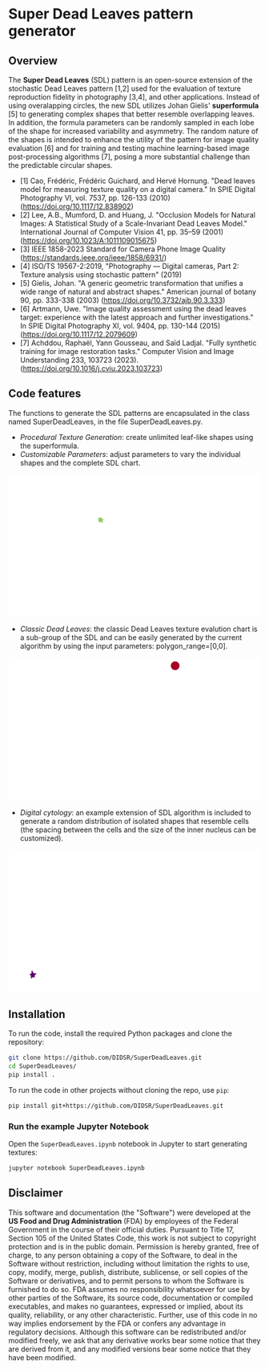 # Super Dead Leaves pattern generator

## Overview

The **Super Dead Leaves** (SDL) pattern is an open-source extension of the stochastic Dead Leaves pattern [1,2] used for the evaluation of texture reproduction fidelity in photography [3,4], and other applications.
Instead of using overalapping circles, the new SDL utilizes Johan Gielis' **superformula** [5] to generating complex shapes that better resemble overlapping leaves.
In addition, the formula parameters can be randomly sampled in each lobe of the shape for increased variability and asymmetry.
The random nature of the shapes is intended to enhance the utility of the pattern for image quality evaluation [6] and for training and testing machine learning-based image post-processing algorithms [7], posing a more substantial challenge than the predictable circular shapes.
  
- [1] Cao, Frédéric, Frédéric Guichard, and Hervé Hornung. "Dead leaves model for measuring texture quality on a digital camera." In SPIE Digital Photography VI, vol. 7537, pp. 126-133 (2010) (<https://doi.org/10.1117/12.838902>)
- [2] Lee, A.B., Mumford, D. and Huang, J. "Occlusion Models for Natural Images: A Statistical Study of a Scale-Invariant Dead Leaves Model." International Journal of Computer Vision 41, pp. 35–59 (2001) (<https://doi.org/10.1023/A:1011109015675>)
- [3] IEEE 1858-2023 Standard for Camera Phone Image Quality (<https://standards.ieee.org/ieee/1858/6931/>)
- [4] ISO/TS 19567-2:2019, "Photography — Digital cameras, Part 2: Texture analysis using stochastic pattern" (2019)
- [5] Gielis, Johan. "A generic geometric transformation that unifies a wide range of natural and abstract shapes." American journal of botany 90, pp. 333-338 (2003) (<https://doi.org/10.3732/ajb.90.3.333>)
- [6] Artmann, Uwe. "Image quality assessment using the dead leaves target: experience with the latest approach and further investigations." In SPIE Digital Photography XI, vol. 9404, pp. 130-144 (2015) (<https://doi.org/10.1117/12.2079609>)
- [7] Achddou, Raphaël, Yann Gousseau, and Saïd Ladjal. "Fully synthetic training for image restoration tasks." Computer Vision and Image Understanding 233, 103723 (2023). (<https://doi.org/10.1016/j.cviu.2023.103723>)

## Code features

The functions to generate the SDL patterns are encapsulated in the class named SuperDeadLeaves, in the file SuperDeadLeaves.py.

- _Procedural Texture Generation_: create unlimited leaf-like shapes using the superformula.
- _Customizable Parameters_: adjust parameters to vary the individual shapes and the complete SDL chart.

![SDL](media/SDL_12667786_animation_inc250.gif)

- _Classic Dead Leaves_: the classic Dead Leaves texture evalution chart is a sub-group of the SDL and can be easily generated by the current algorithm by using the input parameters: polygon_range=[0,0].

![DL](media/DL_29277411_animation_Circles_inc250.gif)

- _Digital cytology_: an example extension of SDL algorithm is included to generate a random distribution of isolated shapes that resemble cells (the spacing between the cells and the size of the inner nucleus can be customized).

![cellSDL](media/cell_SDL_39032045_animation.gif)

## Installation

To run the code, install the required Python packages and clone the repository:

```bash
git clone https://github.com/DIDSR/SuperDeadLeaves.git
cd SuperDeadLeaves/
pip install .
```

To run the code in other projects without cloning the repo, use `pip`:

```bash
pip install git+https://github.com/DIDSR/SuperDeadLeaves.git
```

### Run the example Jupyter Notebook

Open the `SuperDeadLeaves.ipynb` notebook in Jupyter to start generating textures:

```bash
jupyter notebook SuperDeadLeaves.ipynb
```

## Disclaimer

This software and documentation (the "Software") were developed at the **US Food and Drug Administration** (FDA) by employees of the Federal Government in the course of their official duties. Pursuant to Title 17, Section 105 of the United States Code, this work is not subject to copyright protection and is in the public domain. Permission is hereby granted, free of charge, to any person obtaining a copy of the Software, to deal in the Software without restriction, including without limitation the rights to use, copy, modify, merge, publish, distribute, sublicense, or sell copies of the Software or derivatives, and to permit persons to whom the Software is furnished to do so. FDA assumes no responsibility whatsoever for use by other parties of the Software, its source code, documentation or compiled executables, and makes no guarantees, expressed or implied, about its quality, reliability, or any other characteristic. Further, use of this code in no way implies endorsement by the FDA or confers any advantage in regulatory decisions. Although this software can be redistributed and/or modified freely, we ask that any derivative works bear some notice that they are derived from it, and any modified versions bear some notice that they have been modified.
